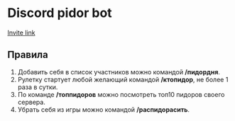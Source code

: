 # Discord pidor bot

[Invite link](https://discord.com/oauth2/authorize?client_id=1320110494941450321)

## Правила

1) Добавить себя в список участников можно командой **/пидордня**.
2) Рулетку стартует любой желающий командой **/ктопидор**, не более 1 раза в сутки.
3) По команде **/топпидоров** можно посмотреть топ10 пидоров своего сервера.
4) Убрать себя из игры можно командой **/распидорасить**.
